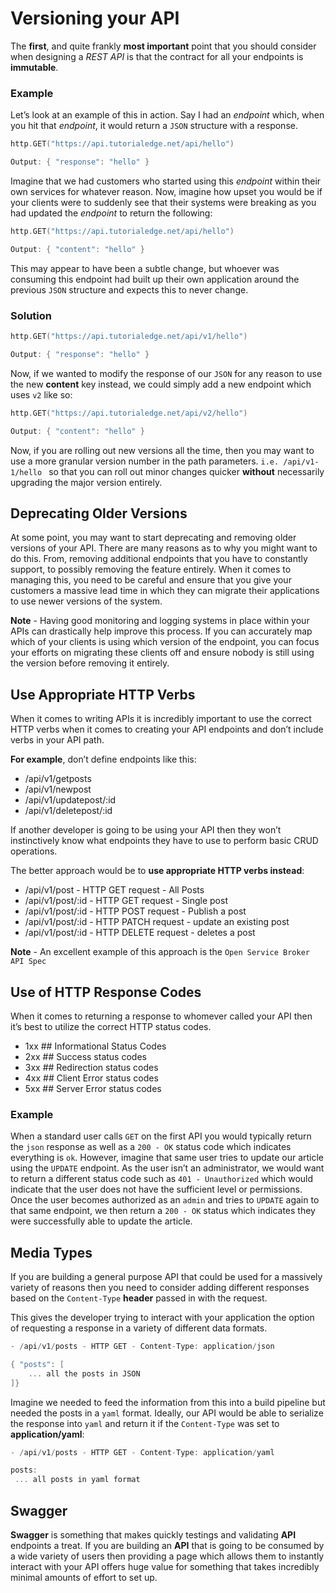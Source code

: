 # Versioning your API

The **first**, and quite frankly **most important** point that you should consider when designing a *REST API* is that the contract for all your endpoints is **immutable**.

### Example
Let’s look at an example of this in action. Say I had an *endpoint* which, when you hit that *endpoint*, it would return a `JSON` structure with a response.

```go
http.GET("https://api.tutorialedge.net/api/hello")

Output: { "response": "hello" }
```

Imagine that we had customers who started using this *endpoint* within their own services for whatever reason. Now, imagine how upset you would be if your clients were to suddenly see that their systems were breaking as you had updated the *endpoint* to return the following:

```go
http.GET("https://api.tutorialedge.net/api/hello")

Output: { "content": "hello" }
```

This may appear to have been a subtle change, but whoever was consuming this endpoint had built up their own application around the previous `JSON` structure and expects this to never change.

### Solution
```go
http.GET("https://api.tutorialedge.net/api/v1/hello")

Output: { "response": "hello" }
```

Now, if we wanted to modify the response of our `JSON` for any reason to use the new **content** key instead, we could simply add a new endpoint which uses `v2` like so:

```go
http.GET("https://api.tutorialedge.net/api/v2/hello")

Output: { "content": "hello" }
```

Now, if you are rolling out new versions all the time, then you may want to use a more granular version number in the path parameters. `i.e. /api/v1-1/hello ` so that you can roll out minor changes quicker **without** necessarily upgrading the major version entirely.

## Deprecating Older Versions

At some point, you may want to start deprecating and removing older versions of your API. There are many reasons as to why you might want to do this. From, removing additional endpoints that you have to constantly support, to possibly removing the feature entirely. When it comes to managing this, you need to be careful and ensure that you give your customers a massive lead time in which they can migrate their applications to use newer versions of the system. 

**Note** - Having good monitoring and logging systems in place within your APIs can drastically help improve this process. If you can accurately map which of your clients is using which version of the endpoint, you can focus your efforts on migrating these clients off and ensure nobody is still using the version before removing it entirely.

## Use Appropriate HTTP Verbs
When it comes to writing APIs it is incredibly important to use the correct HTTP verbs when it comes to creating your API endpoints and don’t include verbs in your API path.

**For example**, don’t define endpoints like this:

- /api/v1/getposts
- /api/v1/newpost
- /api/v1/updatepost/:id
- /api/v1/deletepost/:id

If another developer is going to be using your API then they won’t instinctively know what endpoints they have to use to perform basic CRUD operations. 

The better approach would be to **use appropriate HTTP verbs instead**:

- /api/v1/post - HTTP GET request - All Posts
- /api/v1/post/:id - HTTP GET request - Single post
- /api/v1/post/:id - HTTP POST request - Publish a post
- /api/v1/post/:id - HTTP PATCH request - update an existing post
- /api/v1/post/:id - HTTP DELETE request - deletes a post

**Note** - An excellent example of this approach is the `Open Service Broker API Spec`

## Use of HTTP Response Codes

When it comes to returning a response to whomever called your API then it’s best to utilize the correct HTTP status codes.

- 1xx ## Informational Status Codes
- 2xx ## Success status codes
- 3xx ## Redirection status codes
- 4xx ## Client Error status codes
- 5xx ## Server Error status codes

### Example
When a standard user calls `GET` on the first API you would typically return the `json` response as well as a `200 - OK` status code which indicates everything is `ok`. However, imagine that same user tries to update our article using the `UPDATE` endpoint. As the user isn’t an administrator, we would want to return a different status code such as `401 - Unauthorized` which would indicate that the user does not have the sufficient level or permissions. Once the user becomes authorized as an `admin` and tries to `UPDATE` again to that same endpoint, we then return a `200 - OK` status which indicates they were successfully able to update the article.

## Media Types

If you are building a general purpose API that could be used for a massively variety of reasons then you need to consider adding different responses based on the `Content-Type` **header** passed in with the request.

This gives the developer trying to interact with your application the option of requesting a response in a variety of different data formats.

```go
- /api/v1/posts - HTTP GET - Content-Type: application/json

{ "posts": [
    ... all the posts in JSON
]}

```
Imagine we needed to feed the information from this into a build pipeline but needed the posts in a `yaml` format. Ideally, our API would be able to serialize the response into `yaml` and return it if the `Content-Type` was set to **application/yaml**:

```go
- /api/v1/posts - HTTP GET - Content-Type: application/yaml

posts:
 ... all posts in yaml format
```

## Swagger

**Swagger** is something that makes quickly testings and validating **API** endpoints a treat. If you are building an **API** that is going to be consumed by a wide variety of users then providing a page which allows them to instantly interact with your API offers huge value for something that takes incredibly minimal amounts of effort to set up.
